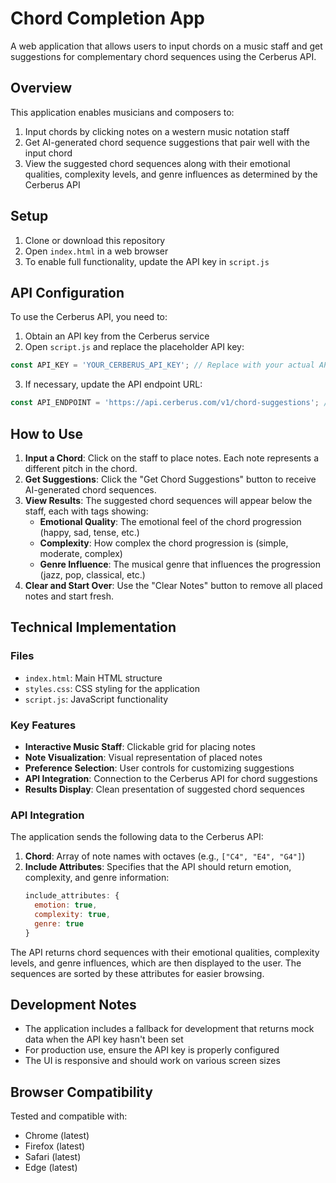 # Chord Completion App

A web application that allows users to input chords on a music staff and get suggestions for complementary chord sequences using the Cerberus API.

## Overview

This application enables musicians and composers to:

1. Input chords by clicking notes on a western music notation staff
2. Get AI-generated chord sequence suggestions that pair well with the input chord
3. View the suggested chord sequences along with their emotional qualities, complexity levels, and genre influences as determined by the Cerberus API

## Setup

1. Clone or download this repository
2. Open `index.html` in a web browser
3. To enable full functionality, update the API key in `script.js`

## API Configuration

To use the Cerberus API, you need to:

1. Obtain an API key from the Cerberus service
2. Open `script.js` and replace the placeholder API key:

```javascript
const API_KEY = 'YOUR_CERBERUS_API_KEY'; // Replace with your actual API key
```

3. If necessary, update the API endpoint URL:

```javascript
const API_ENDPOINT = 'https://api.cerberus.com/v1/chord-suggestions'; // Replace with actual endpoint
```

## How to Use

1. **Input a Chord**: Click on the staff to place notes. Each note represents a different pitch in the chord.
2. **Get Suggestions**: Click the "Get Chord Suggestions" button to receive AI-generated chord sequences.
3. **View Results**: The suggested chord sequences will appear below the staff, each with tags showing:
   - **Emotional Quality**: The emotional feel of the chord progression (happy, sad, tense, etc.)
   - **Complexity**: How complex the chord progression is (simple, moderate, complex)
   - **Genre Influence**: The musical genre that influences the progression (jazz, pop, classical, etc.)
4. **Clear and Start Over**: Use the "Clear Notes" button to remove all placed notes and start fresh.

## Technical Implementation

### Files

- `index.html`: Main HTML structure
- `styles.css`: CSS styling for the application
- `script.js`: JavaScript functionality

### Key Features

- **Interactive Music Staff**: Clickable grid for placing notes
- **Note Visualization**: Visual representation of placed notes
- **Preference Selection**: User controls for customizing suggestions
- **API Integration**: Connection to the Cerberus API for chord suggestions
- **Results Display**: Clean presentation of suggested chord sequences

### API Integration

The application sends the following data to the Cerberus API:

1. **Chord**: Array of note names with octaves (e.g., `["C4", "E4", "G4"]`)
2. **Include Attributes**: Specifies that the API should return emotion, complexity, and genre information:
   ```javascript
   include_attributes: {
     emotion: true,
     complexity: true,
     genre: true
   }
   ```

The API returns chord sequences with their emotional qualities, complexity levels, and genre influences, which are then displayed to the user. The sequences are sorted by these attributes for easier browsing.

## Development Notes

- The application includes a fallback for development that returns mock data when the API key hasn't been set
- For production use, ensure the API key is properly configured
- The UI is responsive and should work on various screen sizes

## Browser Compatibility

Tested and compatible with:
- Chrome (latest)
- Firefox (latest)
- Safari (latest)
- Edge (latest)
